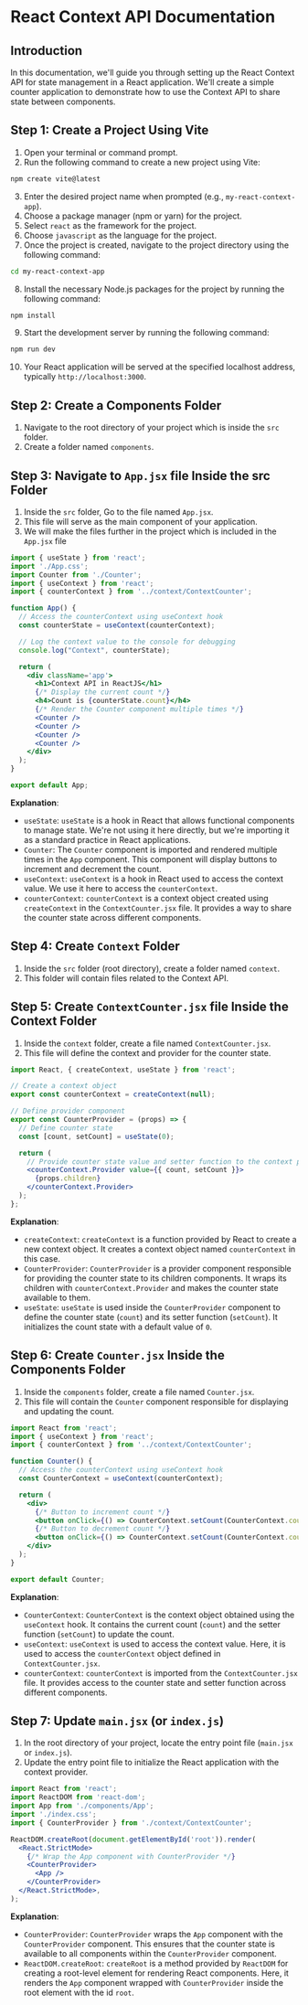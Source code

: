 # React Context API Documentation

## Introduction

In this documentation, we'll guide you through setting up the React Context API for state management in a React application. We'll create a simple counter application to demonstrate how to use the Context API to share state between components.

## Step 1: Create a Project Using Vite

1. Open your terminal or command prompt.
2. Run the following command to create a new project using Vite:

```bash
npm create vite@latest
```

3. Enter the desired project name when prompted (e.g., `my-react-context-app`).
4. Choose a package manager (npm or yarn) for the project.
5. Select `react` as the framework for the project.
6. Choose `javascript` as the language for the project.
7. Once the project is created, navigate to the project directory using the following command:

```bash
cd my-react-context-app
```

8. Install the necessary Node.js packages for the project by running the following command:

```bash
npm install
```

9. Start the development server by running the following command:

```bash
npm run dev
```

10. Your React application will be served at the specified localhost address, typically `http://localhost:3000`.


## Step 2: Create a Components Folder

1. Navigate to the root directory of your project which is inside the `src` folder.
2. Create a folder named `components`.

## Step 3: Navigate to  `App.jsx` file Inside the src Folder

1. Inside the `src` folder, Go to the file named `App.jsx`.
2. This file will serve as the main component of your application.
3. We will make the files further in the project which is included in the `App.jsx` file

```jsx
import { useState } from 'react';
import './App.css';
import Counter from './Counter';
import { useContext } from 'react';
import { counterContext } from '../context/ContextCounter';

function App() {
  // Access the counterContext using useContext hook
  const counterState = useContext(counterContext);

  // Log the context value to the console for debugging
  console.log("Context", counterState);

  return (
    <div className='app'>
      <h1>Context API in ReactJS</h1>
      {/* Display the current count */}
      <h4>Count is {counterState.count}</h4>
      {/* Render the Counter component multiple times */}
      <Counter />
      <Counter />
      <Counter />
      <Counter />
    </div>
  );
}

export default App;
```

**Explanation**:
- `useState`: `useState` is a hook in React that allows functional components to manage state. We're not using it here directly, but we're importing it as a standard practice in React applications.
- `Counter`: The `Counter` component is imported and rendered multiple times in the `App` component. This component will display buttons to increment and decrement the count.
- `useContext`: `useContext` is a hook in React used to access the context value. We use it here to access the `counterContext`.
- `counterContext`: `counterContext` is a context object created using `createContext` in the `ContextCounter.jsx` file. It provides a way to share the counter state across different components.

## Step 4: Create `Context` Folder

1. Inside the `src` folder (root directory), create a folder named `context`.
2. This folder will contain files related to the Context API.

## Step 5: Create `ContextCounter.jsx` file Inside the Context Folder

1. Inside the `context` folder, create a file named `ContextCounter.jsx`.
2. This file will define the context and provider for the counter state.

```jsx
import React, { createContext, useState } from 'react';

// Create a context object
export const counterContext = createContext(null);

// Define provider component
export const CounterProvider = (props) => {
  // Define counter state
  const [count, setCount] = useState(0);

  return (
    // Provide counter state value and setter function to the context provider
    <counterContext.Provider value={{ count, setCount }}>
      {props.children}
    </counterContext.Provider>
  );
};
```

**Explanation**:
- `createContext`: `createContext` is a function provided by React to create a new context object. It creates a context object named `counterContext` in this case.
- `CounterProvider`: `CounterProvider` is a provider component responsible for providing the counter state to its children components. It wraps its children with `counterContext.Provider` and makes the counter state available to them.
- `useState`: `useState` is used inside the `CounterProvider` component to define the counter state (`count`) and its setter function (`setCount`). It initializes the count state with a default value of `0`.

## Step 6: Create `Counter.jsx` Inside the Components Folder

1. Inside the `components` folder, create a file named `Counter.jsx`.
2. This file will contain the `Counter` component responsible for displaying and updating the count.

```jsx
import React from 'react';
import { useContext } from 'react';
import { counterContext } from '../context/ContextCounter';

function Counter() {
  // Access the counterContext using useContext hook
  const CounterContext = useContext(counterContext);

  return (
    <div>
      {/* Button to increment count */}
      <button onClick={() => CounterContext.setCount(CounterContext.count + 1)}>Increment</button>
      {/* Button to decrement count */}
      <button onClick={() => CounterContext.setCount(CounterContext.count - 1)}>Decrement</button>
    </div>
  );
}

export default Counter;
```

**Explanation**:
- `CounterContext`: `CounterContext` is the context object obtained using the `useContext` hook. It contains the current count (`count`) and the setter function (`setCount`) to update the count.
- `useContext`: `useContext` is used to access the context value. Here, it is used to access the `counterContext` object defined in `ContextCounter.jsx`.
- `counterContext`: `counterContext` is imported from the `ContextCounter.jsx` file. It provides access to the counter state and setter function across different components.

## Step 7: Update `main.jsx` (or `index.js`)

1. In the root directory of your project, locate the entry point file (`main.jsx` or `index.js`).
2. Update the entry point file to initialize the React application with the context provider.

```jsx
import React from 'react';
import ReactDOM from 'react-dom';
import App from './components/App';
import './index.css';
import { CounterProvider } from './context/ContextCounter';

ReactDOM.createRoot(document.getElementById('root')).render(
  <React.StrictMode>
    {/* Wrap the App component with CounterProvider */}
    <CounterProvider>
      <App />
    </CounterProvider>
  </React.StrictMode>,
);
```

**Explanation**:
- `CounterProvider`: `CounterProvider` wraps the `App` component with the `CounterProvider` component. This ensures that the counter state is available to all components within the `CounterProvider` component.
- `ReactDOM.createRoot`: `createRoot` is a method provided by `ReactDOM` for creating a root-level element for rendering React components. Here, it renders the `App` component wrapped with `CounterProvider` inside the root element with the id `root`.

